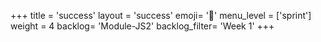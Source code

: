 +++
title = 'success'
layout = 'success'
emoji= '📝'
menu_level = ['sprint']
weight = 4
backlog= 'Module-JS2'
backlog_filter= 'Week 1'
+++


